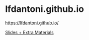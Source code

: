 # lfdantoni.github.io
https://lfdantoni.github.io/

[Slides + Extra Materials](https://drive.google.com/drive/folders/144h86QWtDnnXRu3jDW3lgwM2UqYp1-pH?usp=sharing)

